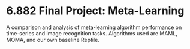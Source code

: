 # 6.882 Final Project: Meta-Learning
A comparison and analysis of meta-learning algorithm performance on time-series and image recognition tasks. Algorithms used are MAML, MOMA, and our own baseline Reptile.
